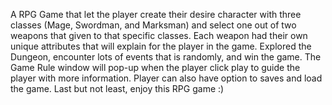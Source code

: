 A RPG Game that let the player create their desire character with three classes (Mage, Swordman, and Marksman) and select one out of two weapons that given to that specific classes.
Each weapon had their own unique attributes that will explain for the player in the game. 
Explored the Dungeon, encounter lots of events that is randomly, and win the game.
The Game Rule window will pop-up when the player click play to guide the player with more information.
Player can also have option to saves and load the game.
Last but not least, enjoy this RPG game :)
